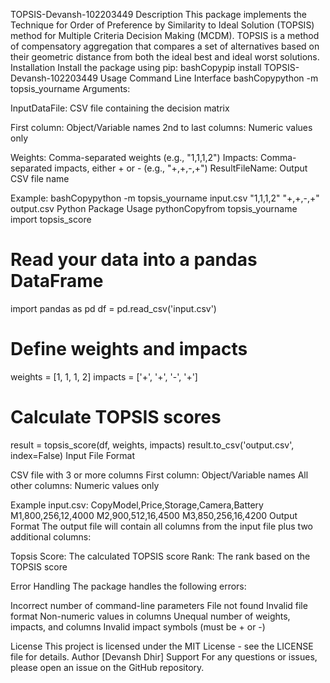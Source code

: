 TOPSIS-Devansh-102203449
Description
This package implements the Technique for Order of Preference by Similarity to Ideal Solution (TOPSIS) method for Multiple Criteria Decision Making (MCDM). TOPSIS is a method of compensatory aggregation that compares a set of alternatives based on their geometric distance from both the ideal best and ideal worst solutions.
Installation
Install the package using pip:
bashCopypip install TOPSIS-Devansh-102203449
Usage
Command Line Interface
bashCopypython -m topsis_yourname <InputDataFile> <Weights> <Impacts> <ResultFileName>
Arguments:

InputDataFile: CSV file containing the decision matrix

First column: Object/Variable names
2nd to last columns: Numeric values only


Weights: Comma-separated weights (e.g., "1,1,1,2")
Impacts: Comma-separated impacts, either + or - (e.g., "+,+,-,+")
ResultFileName: Output CSV file name

Example:
bashCopypython -m topsis_yourname input.csv "1,1,1,2" "+,+,-,+" output.csv
Python Package Usage
pythonCopyfrom topsis_yourname import topsis_score

# Read your data into a pandas DataFrame
import pandas as pd
df = pd.read_csv('input.csv')

# Define weights and impacts
weights = [1, 1, 1, 2]
impacts = ['+', '+', '-', '+']

# Calculate TOPSIS scores
result = topsis_score(df, weights, impacts)
result.to_csv('output.csv', index=False)
Input File Format

CSV file with 3 or more columns
First column: Object/Variable names
All other columns: Numeric values only

Example input.csv:
CopyModel,Price,Storage,Camera,Battery
M1,800,256,12,4000
M2,900,512,16,4500
M3,850,256,16,4200
Output Format
The output file will contain all columns from the input file plus two additional columns:

Topsis Score: The calculated TOPSIS score
Rank: The rank based on the TOPSIS score

Error Handling
The package handles the following errors:

Incorrect number of command-line parameters
File not found
Invalid file format
Non-numeric values in columns
Unequal number of weights, impacts, and columns
Invalid impact symbols (must be + or -)

License
This project is licensed under the MIT License - see the LICENSE file for details.
Author
[Devansh Dhir]
Support
For any questions or issues, please open an issue on the GitHub repository.